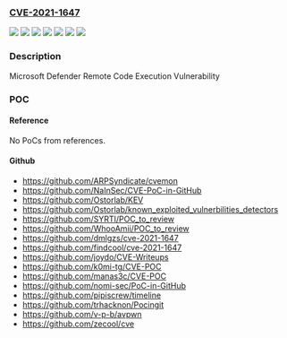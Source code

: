 ### [CVE-2021-1647](https://cve.mitre.org/cgi-bin/cvename.cgi?name=CVE-2021-1647)
![](https://img.shields.io/static/v1?label=Product&message=Microsoft%20Security%20Essentials&color=blue)
![](https://img.shields.io/static/v1?label=Product&message=Microsoft%20System%20Center%202012%20Endpoint%20Protection&color=blue)
![](https://img.shields.io/static/v1?label=Product&message=Microsoft%20System%20Center%202012%20R2%20Endpoint%20Protection&color=blue)
![](https://img.shields.io/static/v1?label=Product&message=Microsoft%20System%20Center%20Endpoint%20Protection&color=blue)
![](https://img.shields.io/static/v1?label=Product&message=Windows%20Defender&color=blue)
![](https://img.shields.io/static/v1?label=Version&message=%3D%20N%2FA%20&color=brighgreen)
![](https://img.shields.io/static/v1?label=Vulnerability&message=Remote%20Code%20Execution&color=brighgreen)

### Description

Microsoft Defender Remote Code Execution Vulnerability

### POC

#### Reference
No PoCs from references.

#### Github
- https://github.com/ARPSyndicate/cvemon
- https://github.com/NaInSec/CVE-PoC-in-GitHub
- https://github.com/Ostorlab/KEV
- https://github.com/Ostorlab/known_exploited_vulnerbilities_detectors
- https://github.com/SYRTI/POC_to_review
- https://github.com/WhooAmii/POC_to_review
- https://github.com/dmlgzs/cve-2021-1647
- https://github.com/findcool/cve-2021-1647
- https://github.com/joydo/CVE-Writeups
- https://github.com/k0mi-tg/CVE-POC
- https://github.com/manas3c/CVE-POC
- https://github.com/nomi-sec/PoC-in-GitHub
- https://github.com/pipiscrew/timeline
- https://github.com/trhacknon/Pocingit
- https://github.com/v-p-b/avpwn
- https://github.com/zecool/cve

